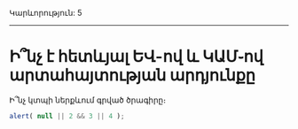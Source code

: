 Կարևորություն: 5

---

# Ի՞նչ է հետևյալ ԵՎ-ով և ԿԱՄ֊ով արտահայտության արդյունքը

Ի՞նչ կտպի ներքևում գրված ծրագիրը։

```js
alert( null || 2 && 3 || 4 );
```
